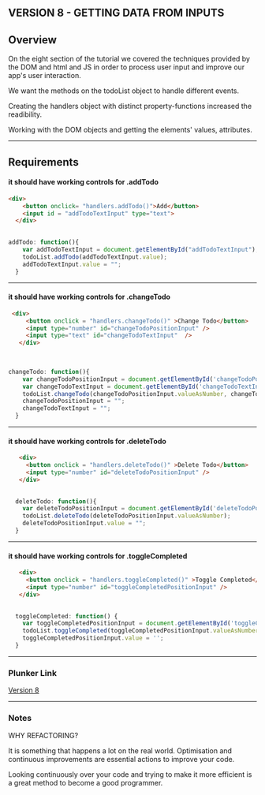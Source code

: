 ## VERSION 8 - GETTING DATA FROM INPUTS

## Overview

On the eight section of the tutorial we covered the techniques provided by the DOM and html and JS in order to process user input and improve our app's user interaction.

We want the methods on the todoList object to handle different events.

Creating the handlers object with distinct property-functions increased the readibility. 

Working with the DOM objects and getting the elements' values, attributes.
___


## Requirements 


#### it should have working controls for .addTodo
 
 ```html
 <div>
     <button onclick= "handlers.addTodo()">Add</button>
     <input id = "addTodoTextInput" type="text">
   </div>
  
 ```

```js
addTodo: function(){
    var addTodoTextInput = document.getElementById("addTodoTextInput");
    todoList.addTodo(addTodoTextInput.value);
    addTodoTextInput.value = "";
  }

```

---

#### it should have working controls for .changeTodo

 ```html
  <div>
      <button onclick = "handlers.changeTodo()" >Change Todo</button>
      <input type="number" id="changeTodoPositionInput" />
      <input type="text" id="changeTodoTextInput"  />
    </div>
    
  
 ```

```js
changeTodo: function(){
    var changeTodoPositionInput = document.getElementById('changeTodoPositionInput');
    var changeTodoTextInput = document.getElementById('changeTodoTextInput');
    todoList.changeTodo(changeTodoPositionInput.valueAsNumber, changeTodoTextInput.value);
    changeTodoPositionInput = "";
    changeTodoTextInput = "";
  }

```

---

#### it should have working controls for .deleteTodo

 ```html
    <div>
      <button onclick = "handlers.deleteTodo()" >Delete Todo</button>
      <input type="number" id="deleteTodoPositionInput" />
    </div>
  
 ```

```js
  deleteTodo: function(){
    var deleteTodoPositionInput = document.getElementById('deleteTodoPositionInput');
    todoList.deleteTodo(deleteTodoPositionInput.valueAsNumber);
    deleteTodoPositionInput.value = "";
  }
```

___

#### it should have working controls for .toggleCompleted

 ```html
    <div>
      <button onclick = "handlers.toggleCompleted()" >Toggle Completed</button>
      <input type="number" id="toggleCompletedPositionInput" />
    </div>
  
 ```

```js
  toggleCompleted: function() {
    var toggleCompletedPositionInput = document.getElementById('toggleCompletedPositionInput');
    todoList.toggleCompleted(toggleCompletedPositionInput.valueAsNumber);
    toggleCompletedPositionInput.value = '';
  }
```

___


### Plunker Link

[Version 8](https://embed.plnkr.co/dUQCZUtJFVpokCGbEIfg/)

___
### Notes 

WHY REFACTORING?

It is something that happens a lot on the real world. 
Optimisation and continuous improvements are essential actions to improve your code.

Looking continuously over your code and trying to make it more efficient is a great method to become a good programmer.
